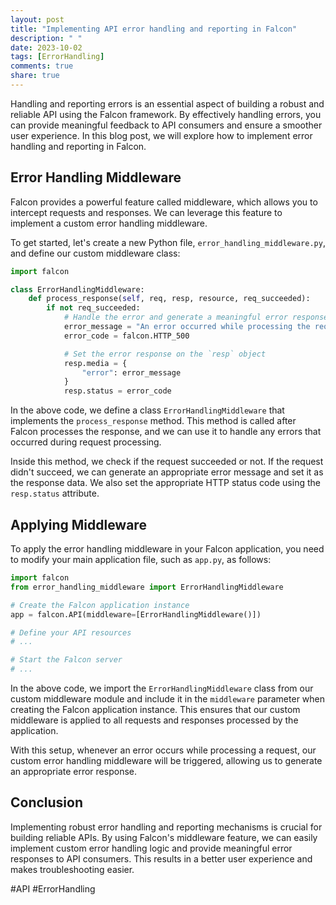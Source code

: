 ```yaml
---
layout: post
title: "Implementing API error handling and reporting in Falcon"
description: " "
date: 2023-10-02
tags: [ErrorHandling]
comments: true
share: true
---
```


Handling and reporting errors is an essential aspect of building a robust and reliable API using the Falcon framework. By effectively handling errors, you can provide meaningful feedback to API consumers and ensure a smoother user experience. In this blog post, we will explore how to implement error handling and reporting in Falcon.

## Error Handling Middleware

Falcon provides a powerful feature called middleware, which allows you to intercept requests and responses. We can leverage this feature to implement a custom error handling middleware.

To get started, let's create a new Python file, `error_handling_middleware.py`, and define our custom middleware class:

```python
import falcon

class ErrorHandlingMiddleware:
    def process_response(self, req, resp, resource, req_succeeded):
        if not req_succeeded:
            # Handle the error and generate a meaningful error response
            error_message = "An error occurred while processing the request."
            error_code = falcon.HTTP_500

            # Set the error response on the `resp` object
            resp.media = {
                "error": error_message
            }
            resp.status = error_code
```

In the above code, we define a class `ErrorHandlingMiddleware` that implements the `process_response` method. This method is called after Falcon processes the response, and we can use it to handle any errors that occurred during request processing.

Inside this method, we check if the request succeeded or not. If the request didn't succeed, we can generate an appropriate error message and set it as the response data. We also set the appropriate HTTP status code using the `resp.status` attribute.

## Applying Middleware

To apply the error handling middleware in your Falcon application, you need to modify your main application file, such as `app.py`, as follows:

```python
import falcon
from error_handling_middleware import ErrorHandlingMiddleware

# Create the Falcon application instance
app = falcon.API(middleware=[ErrorHandlingMiddleware()])

# Define your API resources
# ...

# Start the Falcon server
# ...
```

In the above code, we import the `ErrorHandlingMiddleware` class from our custom middleware module and include it in the `middleware` parameter when creating the Falcon application instance. This ensures that our custom middleware is applied to all requests and responses processed by the application.

With this setup, whenever an error occurs while processing a request, our custom error handling middleware will be triggered, allowing us to generate an appropriate error response.

## Conclusion

Implementing robust error handling and reporting mechanisms is crucial for building reliable APIs. By using Falcon's middleware feature, we can easily implement custom error handling logic and provide meaningful error responses to API consumers. This results in a better user experience and makes troubleshooting easier.

#API #ErrorHandling